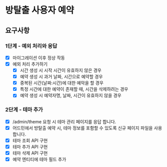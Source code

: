# 방탈출 사용자 예약

## 요구사항

### 1단계 - 예외 처리와 응답

- [x] 마이그레이션 이후 정상 작동
- [x] 예외 처리 추가하기
    - [x] 시간 생성 시 시작 시간이 유효하지 않은 경우
    - [x] 예약 생성 시 과거 날짜, 시간으로 예약할 경우
    - [x] 중복된 시간(날짜:시간)에 대한 예악을 할 경우
    - [x] 특정 시간에 대한 예약이 존재할 때, 시간을 삭제하려는 경우
    - [x] 예약 생성 시 예약자명, 날짜, 시간이 유효하지 않을 경우

### 2단계 - 테마 추가

- [x] /admin/theme 요청 시 테마 관리 페이지를 응답 합니다.
- [x] 어드민에서 방탈출 예약 시, 테마 정보를 포함할 수 있도록 신규 페이지 파일을 사용합니다.
- [x] 테마 조회 API 구현
- [x] 테마 추가 API 구현
- [x] 테마 삭제 API 구현
- [x] 예약 엔티티에 테마 필드 추가
